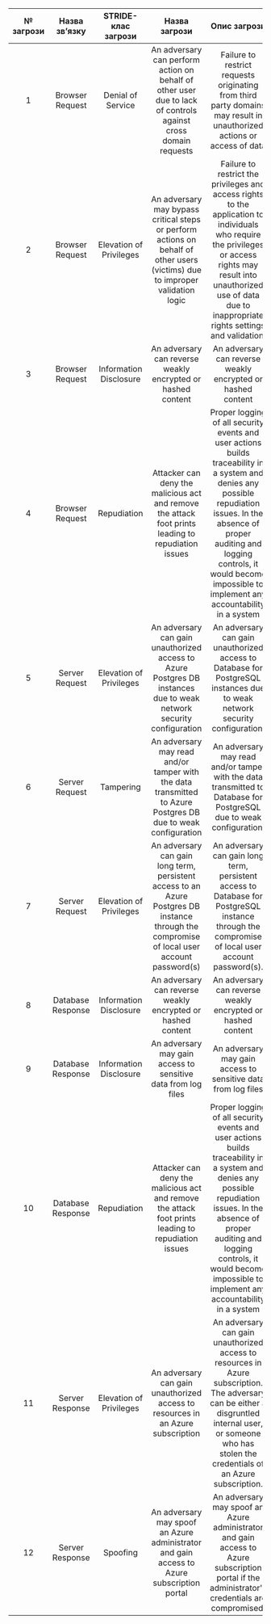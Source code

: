 | № загрози 	|   Назва зв’язку   	|   STRIDE-клас загрози   	|                                                                 Назва загрози                                                                	|                                                                                                                            Опис загрози                                                                                                                           	|
|:---------:	|:-----------------:	|:-----------------------:	|:--------------------------------------------------------------------------------------------------------------------------------------------:	|:-----------------------------------------------------------------------------------------------------------------------------------------------------------------------------------------------------------------------------------------------------------------:	|
|     1     	|  Browser Request  	|    Denial of Service    	| An adversary can perform action on behalf of other user due to lack of controls against cross domain requests                                	| Failure to restrict requests originating from third party domains may result in unauthorized actions or access of data                                                                                                                                            	|
|     2     	|  Browser Request  	| Elevation of Privileges 	| An adversary may bypass critical steps or perform actions on behalf of other users (victims) due to improper validation logic                	| Failure to restrict the privileges and access rights to the application to individuals who require the privileges or access rights may result into unauthorized use of data due to inappropriate rights settings and validation.                                  	|
|     3     	|  Browser Request  	|  Information Disclosure 	| An adversary can reverse weakly encrypted or hashed content                                                                                  	| An adversary can reverse weakly encrypted or hashed content                                                                                                                                                                                                       	|
|     4     	|  Browser Request  	|       Repudiation       	| Attacker can deny the malicious act and remove the attack foot prints leading to repudiation issues                                          	| Proper logging of all security events and user actions builds traceability in a system and denies any possible repudiation issues. In the absence of proper auditing and logging controls, it would become impossible to implement any accountability in a system 	|
|     5     	|   Server Request  	| Elevation of Privileges 	| An adversary can gain unauthorized access to Azure Postgres DB instances due to weak network security configuration                          	| An adversary can gain unauthorized access to  Database for PostgreSQL instances due to weak network security configuration.                                                                                                                                       	|
|     6     	|   Server Request  	|        Tampering        	| An adversary may read and/or tamper with the data transmitted to Azure Postgres DB due to weak configuration                                 	| An adversary may read and/or tamper with the data transmitted to Database for PostgreSQL due to weak configuration.                                                                                                                                               	|
|     7     	|   Server Request  	| Elevation of Privileges 	| An adversary can gain long term, persistent access to an Azure Postgres DB instance through the compromise of local user account password(s) 	| An adversary can gain long term, persistent access to Database for PostgreSQL instance through the compromise of local user account password(s).                                                                                                                  	|
|     8     	| Database Response 	|  Information Disclosure 	| An adversary can reverse weakly encrypted or hashed content                                                                                  	| An adversary can reverse weakly encrypted or hashed content                                                                                                                                                                                                       	|
|     9     	| Database Response 	|  Information Disclosure 	| An adversary may gain access to sensitive data from log files                                                                                	| An adversary may gain access to sensitive data from log files                                                                                                                                                                                                     	|
|     10    	| Database Response 	|       Repudiation       	| Attacker can deny the malicious act and remove the attack foot prints leading to repudiation issues                                          	| Proper logging of all security events and user actions builds traceability in a system and denies any possible repudiation issues. In the absence of proper auditing and logging controls, it would become impossible to implement any accountability in a system 	|
|     11    	|  Server Response  	| Elevation of Privileges 	| An adversary can gain unauthorized access to resources in an Azure subscription                                                              	| An adversary can gain unauthorized access to resources in Azure subscription. The adversary can be either a disgruntled internal user, or someone who has stolen the credentials of an Azure subscription.                                                        	|
|     12    	|  Server Response  	|         Spoofing        	| An adversary may spoof an Azure administrator and gain access to Azure subscription portal                                                   	| An adversary may spoof an Azure administrator and gain access to Azure subscription portal if the administrator's credentials are compromised.                                                                                                                    	|